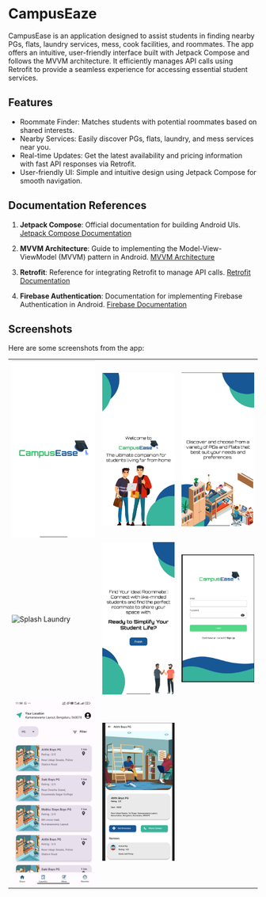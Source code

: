 
# CampusEaze

CampusEase is an application designed to assist students in finding nearby PGs, flats, laundry services, mess, cook facilities, and roommates. The app offers an intuitive, user-friendly interface built with Jetpack Compose and follows the MVVM architecture. It efficiently manages API calls using Retrofit to provide a seamless experience for accessing essential student services.


## Features

- Roommate Finder: Matches students with potential roommates based on shared interests.
- Nearby Services: Easily discover PGs, flats, laundry, and mess services near you.
- Real-time Updates: Get the latest availability and pricing information with fast API responses via Retrofit.
- User-friendly UI: Simple and intuitive design using Jetpack Compose for smooth navigation.


## Documentation References


1. **Jetpack Compose**: Official documentation for building Android UIs.
    [Jetpack Compose Documentation](https://developer.android.com/develop/ui/compose/kotlin)

2. **MVVM Architecture**: Guide to implementing the Model-View-ViewModel (MVVM) pattern in Android.
    [MVVM Architecture ](https://developer.android.com/topic/libraries/architecture/viewmodel)

3. **Retrofit**: Reference for integrating Retrofit to manage API calls.
    [Retrofit Documentation](https://square.github.io/retrofit/)

4. **Firebase Authentication**: Documentation for implementing Firebase Authentication in Android.
    [Firebase Documentation](https://firebase.google.com/docs/auth)

    
## Screenshots

Here are some screenshots from the app:

<table>
  <tr>
    <td><img src="./images/Start.jpeg" alt="Start" width="250"/></td>
    <td><img src="./images/SplashWelcome.jpeg" alt="Splash Welcome" width="250"/></td>
    <td><img src="./images/SplashFlat.jpeg" alt="Splash Flat" width="250"/></td>
  </tr>
  <tr>
    <td><img src="./images/SplashLaundary.jpeg" alt="Splash Laundry" width="250"/></td>
    <td><img src="./images/SplashFinish.jpeg" alt="Splash Finish" width="250"/></td>
    <td><img src="./images/loginScreen.png" alt="Login Screen" width="250"/></td>
  </tr>
  <tr>
    <td><img src="./images/Distance&Rating.jpeg" alt="Distance & Rating" width="250"/></td>
    <td><img src="./images/DetailPg.png" alt="Detail Page" width="250"/></td>
    <td></td>
  </tr>
</table>


